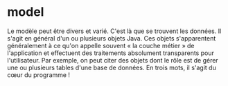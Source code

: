 <h1>model</h1>
<p>Le modèle peut être divers et varié. C'est là que se trouvent les données. Il s'agit en général d'un ou plusieurs objets Java. Ces objets s'apparentent généralement à ce qu'on appelle souvent « la couche métier » de l'application et effectuent des traitements absolument transparents pour l'utilisateur. Par exemple, on peut citer des objets dont le rôle est de gérer une ou plusieurs tables d'une base de données. En trois mots, il s'agit du cœur du programme !</p>

